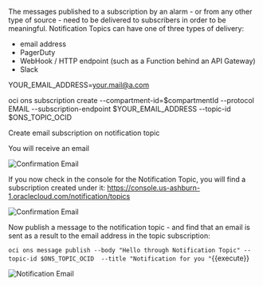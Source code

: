 The messages published to a subscription  by an alarm - or from any other type of source - need to be delivered to subscribers in order to be meaningful. Notification Topics can have one of three types of delivery:
* email address 
* PagerDuty
* WebHook / HTTP endpoint (such as a Function behind an API Gateway)
* Slack

YOUR_EMAIL_ADDRESS=your.mail@a.com

oci ons subscription create --compartment-id=$compartmentId --protocol EMAIL  --subscription-endpoint $YOUR_EMAIL_ADDRESS --topic-id $ONS_TOPIC_OCID 

Create email subscription on notification topic

You will receive an email

![Confirmation Email](/RedExpertAlliance/courses/oci-course/monitoring-metrics-alarms-on-oci/assets/oci-subscription-confirmation.png)

If you now check in the console for the Notification Topic, you will find a subscription created under it:
https://console.us-ashburn-1.oraclecloud.com/notification/topics

![Confirmation Email](/RedExpertAlliance/courses/oci-course/monitoring-metrics-alarms-on-oci/assets/oci-email-subscription.png)

Now publish a message to the notification topic - and find that an email is sent as a result to the email address in the topic subscription:

`oci ons message publish --body "Hello through Notification Topic" --topic-id $ONS_TOPIC_OCID  --title "Notification for you "`{{execute}}

![Notification Email](/RedExpertAlliance/courses/oci-course/monitoring-metrics-alarms-on-oci/assets/oci-notification-email.png)



